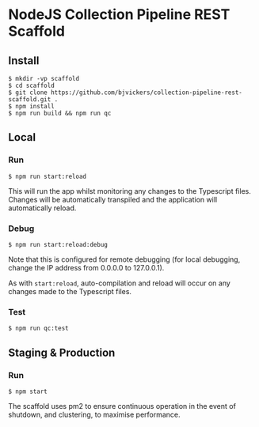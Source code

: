 # NodeJS Collection Pipeline REST Scaffold

## Install
```
$ mkdir -vp scaffold  
$ cd scaffold  
$ git clone https://github.com/bjvickers/collection-pipeline-rest-scaffold.git .  
$ npm install  
$ npm run build && npm run qc  
```


## Local
### Run
```
$ npm run start:reload  
```
This will run the app whilst monitoring any changes to the Typescript files.
Changes will be automatically transpiled and the application will automatically reload.


### Debug
```
$ npm run start:reload:debug  
```
Note that this is configured for remote debugging (for local debugging,
change the IP address from 0.0.0.0 to 127.0.0.1).

As with `start:reload`, auto-compilation and reload will occur on any changes
made to the Typescript files.


### Test
```
$ npm run qc:test  
```


## Staging & Production
### Run
```
$ npm start   
```
The scaffold uses pm2 to ensure continuous operation in the event of shutdown, 
and clustering, to maximise performance.
